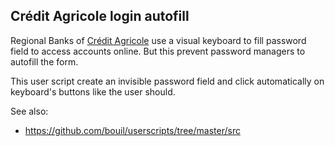 ## Crédit Agricole login autofill

Regional Banks of [Crédit Agricole](https://en.wikipedia.org/wiki/Cr%C3%A9dit_Agricole) use a visual keyboard to fill password field to access accounts online.
But this prevent password managers to autofill the form.

This user script create an invisible password field and click automatically on keyboard's buttons like the user should.

See also:

- https://github.com/bouil/userscripts/tree/master/src
